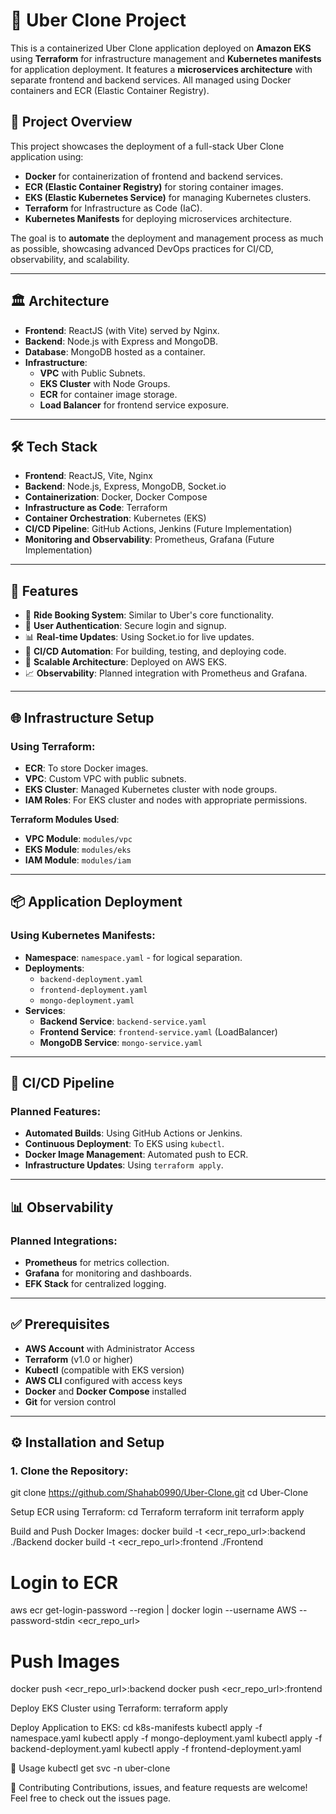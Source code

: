 # 🚖 Uber Clone Project

This is a containerized Uber Clone application deployed on **Amazon EKS** using **Terraform** for infrastructure management 
and **Kubernetes manifests** for application deployment. It features a **microservices architecture** with separate frontend and backend services.
All managed using Docker containers and ECR (Elastic Container Registry).

## 🎯 Project Overview

This project showcases the deployment of a full-stack Uber Clone application using:
- **Docker** for containerization of frontend and backend services.
- **ECR (Elastic Container Registry)** for storing container images.
- **EKS (Elastic Kubernetes Service)** for managing Kubernetes clusters.
- **Terraform** for Infrastructure as Code (IaC).
- **Kubernetes Manifests** for deploying microservices architecture.

The goal is to **automate** the deployment and management process as much as possible, showcasing advanced DevOps practices for CI/CD, observability, and scalability.

---

## 🏛️ Architecture

- **Frontend**: ReactJS (with Vite) served by Nginx.
- **Backend**: Node.js with Express and MongoDB.
- **Database**: MongoDB hosted as a container.
- **Infrastructure**:
  - **VPC** with Public Subnets.
  - **EKS Cluster** with Node Groups.
  - **ECR** for container image storage.
  - **Load Balancer** for frontend service exposure.

---

## 🛠️ Tech Stack

- **Frontend**: ReactJS, Vite, Nginx
- **Backend**: Node.js, Express, MongoDB, Socket.io
- **Containerization**: Docker, Docker Compose
- **Infrastructure as Code**: Terraform
- **Container Orchestration**: Kubernetes (EKS)
- **CI/CD Pipeline**: GitHub Actions, Jenkins (Future Implementation)
- **Monitoring and Observability**: Prometheus, Grafana (Future Implementation)

---

## 🚀 Features

- 🚗 **Ride Booking System**: Similar to Uber's core functionality.
- 🔑 **User Authentication**: Secure login and signup.
- 📊 **Real-time Updates**: Using Socket.io for live updates.
- 🔄 **CI/CD Automation**: For building, testing, and deploying code.
- 📡 **Scalable Architecture**: Deployed on AWS EKS.
- 📈 **Observability**: Planned integration with Prometheus and Grafana.

---

## 🌐 Infrastructure Setup

### Using **Terraform**:
- **ECR**: To store Docker images.
- **VPC**: Custom VPC with public subnets.
- **EKS Cluster**: Managed Kubernetes cluster with node groups.
- **IAM Roles**: For EKS cluster and nodes with appropriate permissions.

**Terraform Modules Used**:
- **VPC Module**: `modules/vpc`
- **EKS Module**: `modules/eks`
- **IAM Module**: `modules/iam`

---

## 📦 Application Deployment

### Using **Kubernetes Manifests**:
- **Namespace**: `namespace.yaml` - for logical separation.
- **Deployments**:
  - `backend-deployment.yaml`
  - `frontend-deployment.yaml`
  - `mongo-deployment.yaml`
- **Services**:
  - **Backend Service**: `backend-service.yaml`
  - **Frontend Service**: `frontend-service.yaml` (LoadBalancer)
  - **MongoDB Service**: `mongo-service.yaml`

---

## 🔄 CI/CD Pipeline

### Planned Features:
- **Automated Builds**: Using GitHub Actions or Jenkins.
- **Continuous Deployment**: To EKS using `kubectl`.
- **Docker Image Management**: Automated push to ECR.
- **Infrastructure Updates**: Using `terraform apply`.

---

## 📊 Observability

### Planned Integrations:
- **Prometheus** for metrics collection.
- **Grafana** for monitoring and dashboards.
- **EFK Stack** for centralized logging.

---

## ✅ Prerequisites

- **AWS Account** with Administrator Access
- **Terraform** (v1.0 or higher)
- **Kubectl** (compatible with EKS version)
- **AWS CLI** configured with access keys
- **Docker** and **Docker Compose** installed
- **Git** for version control

---

## ⚙️ Installation and Setup

### 1. **Clone the Repository:**

git clone https://github.com/Shahab0990/Uber-Clone.git
cd Uber-Clone

Setup ECR using Terraform:
cd Terraform
terraform init
terraform apply

 Build and Push Docker Images:
 docker build -t <ecr_repo_url>:backend ./Backend
docker build -t <ecr_repo_url>:frontend ./Frontend

# Login to ECR
aws ecr get-login-password --region <region> | docker login --username AWS --password-stdin <ecr_repo_url>

# Push Images
docker push <ecr_repo_url>:backend
docker push <ecr_repo_url>:frontend

Deploy EKS Cluster using Terraform:
terraform apply

 Deploy Application to EKS:
 cd k8s-manifests
kubectl apply -f namespace.yaml
kubectl apply -f mongo-deployment.yaml
kubectl apply -f backend-deployment.yaml
kubectl apply -f frontend-deployment.yaml

🚀 Usage
kubectl get svc -n uber-clone

🤝 Contributing
Contributions, issues, and feature requests are welcome! Feel free to check out the issues page.
